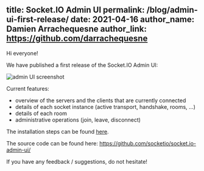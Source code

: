 title: Socket.IO Admin UI
permalink: /blog/admin-ui-first-release/
date: 2021-04-16
author_name: Damien Arrachequesne
author_link: https://github.com/darrachequesne
---

Hi everyone!

We have published a first release of the Socket.IO Admin UI:

![admin UI screenshot](/images/admin-ui-dashboard.png)

Current features:

- overview of the servers and the clients that are currently connected
- details of each socket instance (active transport, handshake, rooms, ...)
- details of each room
- administrative operations (join, leave, disconnect)

The installation steps can be found [here](/docs/v4/admin-ui/).

The source code can be found here: https://github.com/socketio/socket.io-admin-ui/

If you have any feedback / suggestions, do not hesitate!
